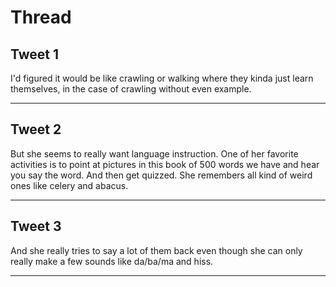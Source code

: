 # Thread

## Tweet 1

I'd figured it would be like crawling or walking where they kinda just learn themselves, in the case of crawling without even example.

---

## Tweet 2

But she seems to really want language instruction. One of her favorite activities is to point at pictures in this book of 500 words we have and hear you say the word. And then get quizzed. She remembers all kind of weird ones like celery and abacus.

---

## Tweet 3

And she really tries to say a lot of them back even though she can only really make a few sounds like da/ba/ma and hiss.

---

